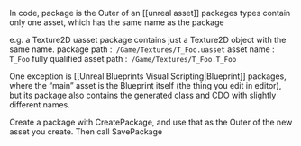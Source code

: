 In code, package is the Outer of an [[unreal asset]]
packages types contain only one asset, which has the same name as the package

e.g. a Texture2D uasset package contains just a Texture2D object with the same name.
package path :` /Game/Textures/T_Foo.uasset`
asset name : `T_Foo`
fully qualified asset path :` /Game/Textures/T_Foo.T_Foo`

One exception is [[Unreal Blueprints Visual Scripting|Blueprint]] packages, where the “main” asset is the Blueprint itself (the thing you edit in editor), but its package also contains the generated class and CDO with slightly different names.

Create a package with CreatePackage, and use that as the Outer of the new asset you create. Then call SavePackage
